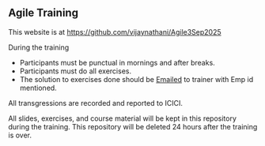 ## Agile Training

This website is at <https://github.com/vijaynathani/Agile3Sep2025>

During the training
- Participants must be punctual in mornings and after breaks.
- Participants must do all exercises.
- The solution to exercises done should be [Emailed](mailto:vijay_nathani@yahoo.com) to trainer with Emp id mentioned.

All transgressions are recorded and reported to ICICI.

All slides, exercises, and course material will be kept in this repository during the training. 
This repository will be deleted 24 hours after the training is over.
